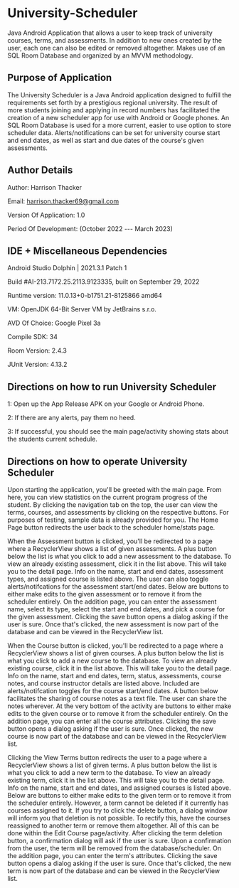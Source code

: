 # University-Scheduler
Java Android Application that allows a user to keep track of university courses, terms, and assessments. In addition to new ones created by the user, each one can also be edited or removed altogether. Makes use of an SQL Room Database and organized by an MVVM methodology.

## Purpose of Application
The University Scheduler is a Java Android application designed to fulfill the requirements set forth by a prestigious regional university. The result of more students joining and applying in record numbers has facilitated the creation of a new scheduler app for use with Android or Google phones. An SQL Room Database is used for a more current, easier to use option to store scheduler data. Alerts/notifications can be set for university course start and end dates, as well as start and due dates of the course's given assessments.

## Author Details
Author: Harrison Thacker

Email: harrison.thacker69@gmail.com

Version Of Application: 1.0

Period Of Development: (October 2022 --- March 2023)

## IDE + Miscellaneous Dependencies
Android Studio Dolphin | 2021.3.1 Patch 1

Build #AI-213.7172.25.2113.9123335, built on September 29, 2022

Runtime version: 11.0.13+0-b1751.21-8125866 amd64

VM: OpenJDK 64-Bit Server VM by JetBrains s.r.o.

AVD Of Choice: Google Pixel 3a

Compile SDK: 34

Room Version: 2.4.3

JUnit Version: 4.13.2

## Directions on how to run University Scheduler
1: Open up the App Release APK on your Google or Android Phone.

2: If there are any alerts, pay them no heed.

3: If successful, you should see the main page/activity showing stats about the students current schedule.


## Directions on how to operate University Scheduler
Upon starting the application, you'll be greeted with the main page. From here, you can view statistics on the current program progress of the student. By clicking the navigation tab on the top, the user can view the terms, courses, and assessments by clicking on the respective buttons. 
For purposes of testing, sample data is already provided for you. The Home Page button redirects the user back to the scheduler home/stats page.

When the Assessment button is clicked, you'll be redirected to a page where a RecyclerView shows a list of given assessments. A plus button below the list is what you click to add a new assessment to the database. 
To view an already existing assessment, click it in the list above. This will take you to the detail page. Info on the name, start and end dates, assessment types, and assigned course is listed above. 
The user can also toggle alerts/notifcations for the assessment start/end dates. 
Below are buttons to either make edits to the given assessment or to remove it from the scheduler entirely. 
On the addition page, you can enter the assessment name, select its type, select the start and end dates, and pick a course for the given assessment. 
Clicking the save button opens a dialog asking if the user is sure. Once that's clicked, the new assessment is now part of the database and can be viewed in the RecyclerView list.

When the Course button is clicked, you'll be redirected to a page where a RecyclerView shows a list of given courses. A plus button below the list is what you click to add a new course to the database. 
To view an already existing course, click it in the list above. This will take you to the detail page. Info on the name, start and end dates, term, status, assessments, course notes, and course instructor details are listed above. 
Included are alerts/notifcation toggles for the course start/end dates. A button below facilitates the sharing of course notes as a text file. 
The user can share the notes wherever. At the very bottom of the activity are buttons to either make edits to the given course or to remove it from the scheduler entirely. 
On the addition page, you can enter all the course attributes. Clicking the save button opens a dialog asking if the user is sure. Once clicked, the new course is now part of the database and can be viewed in the RecyclerView list.

Clicking the View Terms button redirects the user to a page where a RecyclerView shows a list of given terms. A plus button below the list is what you click to add a new term to the database. 
To view an already existing term, click it in the list above. This will take you to the detail page. Info on the name, start and end dates, and assigned courses is listed above. 
Below are buttons to either make edits to the given term or to remove it from the scheduler entirely. 
However, a term cannot be deleted if it currently has courses assigned to it. If you try to click the delete button, a dialog window will inform you that deletion is not possible. 
To rectify this, have the courses reassigned to another term or remove them altogether. All of this can be done within the Edit Course page/activity. After clicking the term deletion button, a confirmation dialog will ask if the user is sure. 
Upon a confirmation from the user, the term will be removed from the database/scheduler. On the addition page, you can enter the term's attributes. 
Clicking the save button opens a dialog asking if the user is sure. Once that's clicked, the new term is now part of the database and can be viewed in the RecyclerView list.
